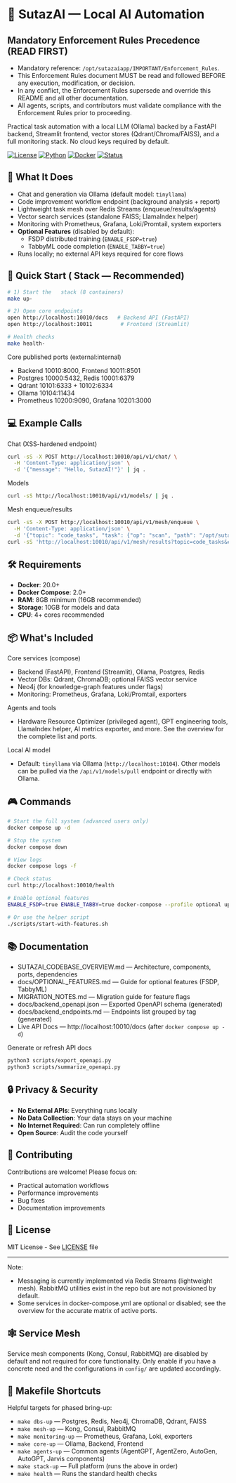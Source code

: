 # 🚀 SutazAI — Local AI Automation

## Mandatory Enforcement Rules Precedence (READ FIRST)
- Mandatory reference: `/opt/sutazaiapp/IMPORTANT/Enforcement_Rules`.
- This Enforcement Rules document MUST be read and followed BEFORE any execution, modification, or decision.
- In any conflict, the Enforcement Rules supersede and override this README and all other documentation.
- All agents, scripts, and contributors must validate compliance with the Enforcement Rules prior to proceeding.

Practical task automation with a local LLM (Ollama) backed by a FastAPI backend, Streamlit frontend, vector stores (Qdrant/Chroma/FAISS), and a full monitoring stack. No cloud keys required by default.

[![License](https://img.shields.io/badge/license-MIT-blue.svg)](LICENSE)
[![Python](https://img.shields.io/badge/python-3.11+-blue.svg)](https://www.python.org)
[![Docker](https://img.shields.io/badge/docker-20.0+-blue.svg)](https://www.docker.com)
[![Status](https://img.shields.io/badge/status-development-yellow.svg)](https://github.com)

## 🎯 What It Does

- Chat and generation via Ollama (default model: `tinyllama`)
- Code improvement workflow endpoint (background analysis + report)
- Lightweight task mesh over Redis Streams (enqueue/results/agents)
- Vector search services (standalone FAISS; LlamaIndex helper)
- Monitoring with Prometheus, Grafana, Loki/Promtail, system exporters
- **Optional Features** (disabled by default):
  - FSDP distributed training (`ENABLE_FSDP=true`)
  - TabbyML code completion (`ENABLE_TABBY=true`)
- Runs locally; no external API keys required for core flows

## 🚀 Quick Start (  Stack — Recommended)

```bash
# 1) Start the   stack (8 containers)
make up- 

# 2) Open core endpoints
open http://localhost:10010/docs   # Backend API (FastAPI)
open http://localhost:10011         # Frontend (Streamlit)

# Health checks
make health- 
```

Core published ports (external:internal)
- Backend 10010:8000, Frontend 10011:8501
- Postgres 10000:5432, Redis 10001:6379
- Qdrant 10101:6333 + 10102:6334
- Ollama 10104:11434
- Prometheus 10200:9090, Grafana 10201:3000

## 💻 Example Calls

Chat (XSS-hardened endpoint)
```bash
curl -sS -X POST http://localhost:10010/api/v1/chat/ \
  -H 'Content-Type: application/json' \
  -d '{"message": "Hello, SutazAI!"}' | jq .
```

Models
```bash
curl -sS http://localhost:10010/api/v1/models/ | jq .
```

Mesh enqueue/results
```bash
curl -sS -X POST http://localhost:10010/api/v1/mesh/enqueue \
  -H 'Content-Type: application/json' \
  -d '{"topic": "code_tasks", "task": {"op": "scan", "path": "/opt/sutazaiapp"}}'
curl -sS 'http://localhost:10010/api/v1/mesh/results?topic=code_tasks&count=5' | jq .
```

## 🛠️ Requirements

- **Docker**: 20.0+ 
- **Docker Compose**: 2.0+
- **RAM**: 8GB minimum (16GB recommended)
- **Storage**: 10GB for models and data
- **CPU**: 4+ cores recommended

## 📦 What's Included

Core services (compose)
- Backend (FastAPI), Frontend (Streamlit), Ollama, Postgres, Redis
- Vector DBs: Qdrant, ChromaDB; optional FAISS vector service
- Neo4j (for knowledge-graph features under flags)
- Monitoring: Prometheus, Grafana, Loki/Promtail, exporters

Agents and tools
- Hardware Resource Optimizer (privileged agent), GPT engineering tools, LlamaIndex helper, AI metrics exporter, and more. See the overview for the complete list and ports.

Local AI model
- Default: `tinyllama` via Ollama (`http://localhost:10104`). Other models can be pulled via the `/api/v1/models/pull` endpoint or directly with Ollama.

## 🎮 Commands

```bash
# Start the full system (advanced users only)
docker compose up -d

# Stop the system
docker compose down

# View logs
docker compose logs -f

# Check status
curl http://localhost:10010/health

# Enable optional features
ENABLE_FSDP=true ENABLE_TABBY=true docker-compose --profile optional up -d

# Or use the helper script
./scripts/start-with-features.sh
```

## 📚 Documentation

- SUTAZAI_CODEBASE_OVERVIEW.md — Architecture, components, ports, dependencies
- docs/OPTIONAL_FEATURES.md — Guide for optional features (FSDP, TabbyML)
- MIGRATION_NOTES.md — Migration guide for feature flags
- docs/backend_openapi.json — Exported OpenAPI schema (generated)
- docs/backend_endpoints.md — Endpoints list grouped by tag (generated)
- Live API Docs — http://localhost:10010/docs (after `docker compose up -d`)

Generate or refresh API docs
```bash
python3 scripts/export_openapi.py
python3 scripts/summarize_openapi.py
```

## 🔒 Privacy & Security

- **No External APIs**: Everything runs locally
- **No Data Collection**: Your data stays on your machine
- **No Internet Required**: Can run completely offline
- **Open Source**: Audit the code yourself

## 🤝 Contributing

Contributions are welcome! Please focus on:
- Practical automation workflows
- Performance improvements
- Bug fixes
- Documentation improvements

## 📝 License

MIT License - See [LICENSE](LICENSE) file

---

Note:
- Messaging is currently implemented via Redis Streams (lightweight mesh). RabbitMQ utilities exist in the repo but are not provisioned by default.
- Some services in docker-compose.yml are optional or disabled; see the overview for the accurate matrix of active ports.

## 🕸 Service Mesh

Service mesh components (Kong, Consul, RabbitMQ) are disabled by default and not required for core functionality. Only enable if you have a concrete need and the configurations in `config/` are updated accordingly.

## 🧰 Makefile Shortcuts

Helpful targets for phased bring-up:
- `make dbs-up` — Postgres, Redis, Neo4j, ChromaDB, Qdrant, FAISS
- `make mesh-up` — Kong, Consul, RabbitMQ
- `make monitoring-up` — Prometheus, Grafana, Loki, exporters
- `make core-up` — Ollama, Backend, Frontend
- `make agents-up` — Common agents (AgentGPT, AgentZero, AutoGen, AutoGPT, Jarvis components)
- `make stack-up` — Full platform (runs the above in order)
- `make health` — Runs the standard health checks
